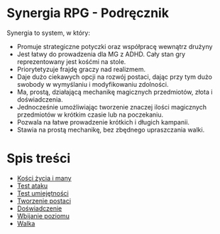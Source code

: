 # Synergia RPG - Podręcznik

Synergia to system, w który:
* Promuje strategiczne potyczki oraz współpracę wewnątrz drużyny
* Jest łatwy do prowadzenia dla MG z ADHD. Cały stan gry reprezentowany jest kośćmi na stole.
* Priorytetyzuje frajdę graczy nad realizmem.
* Daje dużo ciekawych opcji na rozwój postaci, dając przy tym dużo swobody w wymyślaniu i modyfikowaniu zdolności.
* Ma, prostą, działającą mechanikę magicznych przedmiotów, złota i doświadczenia.
* Jednocześnie umożliwiając tworzenie znaczej ilości magicznych przedmiotów w krótkim czasie lub na poczekaniu.
* Pozwala na łatwe prowadzenie krótkich i długich kampanii.
* Stawia na prostą mechanikę, bez zbędnego upraszczania walki.

# Spis treści
* [Kości życia i many](#kosci_zycia_i_many_md)
* [Test ataku](test_ataku.md)
* [Test umiejętności](test_umiejętności.md)
* [Tworzenie postaci](tworzenie_postaci.md)
* [Doświadczenie](doświadczenie.md)
* [Wbijanie poziomu](wbijanie_poziomu.md)
* [Walka](walka.md)
